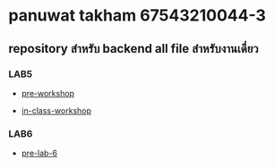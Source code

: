 # panuwat takham 67543210044-3
## repository สำหรับ backend all file สำหรับงานเดี่ยว

### LAB5
- [pre-workshop](https://github.com/Panuwat-ta/engse203-backend/tree/main/Pre-Workshop)

- [in-class-workshop](https://github.com/Panuwat-ta/engse203-backend/tree/main/agent-wallboard-learn)

### LAB6
- [pre-lab-6](https://github.com/Panuwat-ta/engse203-backend/tree/main/nodejs-database-lab)




